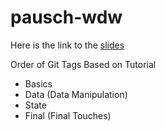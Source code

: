 # pausch-wdw

Here is the link to the [slides](https://docs.google.com/presentation/d/1Q4KBMlhI2PQNbT9MBsEE6OhDKOxIWnSMUq-Q6TV6qu8/edit?usp=sharing)

Order of Git Tags Based on Tutorial
- Basics
- Data (Data Manipulation)
- State
- Final (Final Touches)
